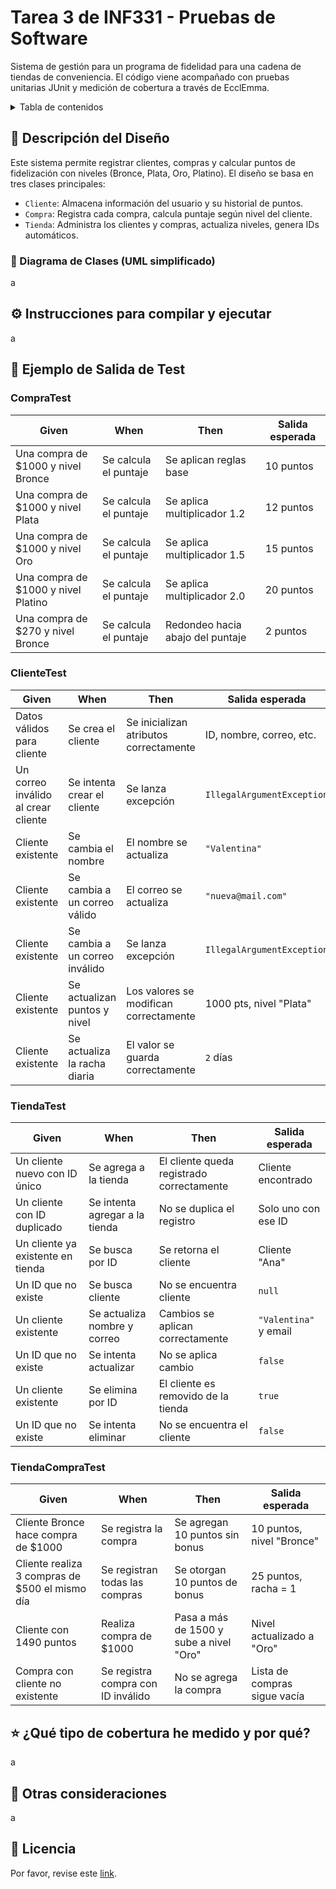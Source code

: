 
# Tarea 3 de INF331 - Pruebas de Software

Sistema de gestión para un programa de fidelidad para una cadena de tiendas de conveniencia. El código viene acompañado con pruebas unitarias JUnit y medición de cobertura a través de EcclEmma.


<details>
<summary>Tabla de contenidos</summary>

- [Tareas de INF331 - Pruebas de Software](#tareas-de-inf331---pruebas-de-software)
- [Descripción del Diseño](#-descripción-del-diseño)
- [Instrucciones-para-compilar-y-ejecutar](#-instrucciones-para-compilar-y-ejecutar)
- [Ejemplo-de-Salida-de-Test](#-ejemplo-de-salida-de-test)
- [¿Qué-tipo-de-cobertura-he-medido-y-por-qué?](#-qué-tipo-de-cobertura-he-medido-y-por-qué)
- [Otras-consideraciones](#-otras-consideraciones)
- [Licencia](#-licencia)

</details>

## 🧩 Descripción del Diseño
Este sistema permite registrar clientes, compras y calcular puntos de fidelización con niveles (Bronce, Plata, Oro, Platino). El diseño se basa en tres clases principales:

- `Cliente`: Almacena información del usuario y su historial de puntos.
- `Compra`: Registra cada compra, calcula puntaje según nivel del cliente.
- `Tienda`: Administra los clientes y compras, actualiza niveles, genera IDs automáticos.

### 📘 Diagrama de Clases (UML simplificado)
a

## ⚙️ Instrucciones para compilar y ejecutar
a

## 💾 Ejemplo de Salida de Test
### CompraTest
| Given                                | When                  | Then                             | Salida esperada |
| ------------------------------------ | --------------------- | -------------------------------- | --------------- |
| Una compra de \$1000 y nivel Bronce  | Se calcula el puntaje | Se aplican reglas base           | 10 puntos       |
| Una compra de \$1000 y nivel Plata   | Se calcula el puntaje | Se aplica multiplicador 1.2      | 12 puntos       |
| Una compra de \$1000 y nivel Oro     | Se calcula el puntaje | Se aplica multiplicador 1.5      | 15 puntos       |
| Una compra de \$1000 y nivel Platino | Se calcula el puntaje | Se aplica multiplicador 2.0      | 20 puntos       |
| Una compra de \$270 y nivel Bronce   | Se calcula el puntaje | Redondeo hacia abajo del puntaje | 2 puntos        |

### ClienteTest
| Given                               | When                           | Then                                   | Salida esperada            |
| ----------------------------------- | ------------------------------ | -------------------------------------- | -------------------------- |
| Datos válidos para cliente          | Se crea el cliente             | Se inicializan atributos correctamente | ID, nombre, correo, etc.   |
| Un correo inválido al crear cliente | Se intenta crear el cliente    | Se lanza excepción                     | `IllegalArgumentException` |
| Cliente existente                   | Se cambia el nombre            | El nombre se actualiza                 | `"Valentina"`              |
| Cliente existente                   | Se cambia a un correo válido   | El correo se actualiza                 | `"nueva@mail.com"`         |
| Cliente existente                   | Se cambia a un correo inválido | Se lanza excepción                     | `IllegalArgumentException` |
| Cliente existente                   | Se actualizan puntos y nivel   | Los valores se modifican correctamente | 1000 pts, nivel "Plata"    |
| Cliente existente                   | Se actualiza la racha diaria   | El valor se guarda correctamente       | `2` días                   |

### TiendaTest
| Given                             | When                           | Then                                      | Salida esperada       |
| --------------------------------- | ------------------------------ | ----------------------------------------- | --------------------- |
| Un cliente nuevo con ID único     | Se agrega a la tienda          | El cliente queda registrado correctamente | Cliente encontrado    |
| Un cliente con ID duplicado       | Se intenta agregar a la tienda | No se duplica el registro                 | Solo uno con ese ID   |
| Un cliente ya existente en tienda | Se busca por ID                | Se retorna el cliente                     | Cliente "Ana"         |
| Un ID que no existe               | Se busca cliente               | No se encuentra cliente                   | `null`                |
| Un cliente existente              | Se actualiza nombre y correo   | Cambios se aplican correctamente          | `"Valentina"` y email |
| Un ID que no existe               | Se intenta actualizar          | No se aplica cambio                       | `false`               |
| Un cliente existente              | Se elimina por ID              | El cliente es removido de la tienda       | `true`                |
| Un ID que no existe               | Se intenta eliminar            | No se encuentra el cliente                | `false`               |

### TiendaCompraTest
| Given                                           | When                               | Then                                    | Salida esperada              |
| ----------------------------------------------- | ---------------------------------- | --------------------------------------- | ---------------------------- |
| Cliente Bronce hace compra de \$1000            | Se registra la compra              | Se agregan 10 puntos sin bonus          | 10 puntos, nivel "Bronce"    |
| Cliente realiza 3 compras de \$500 el mismo día | Se registran todas las compras     | Se otorgan 10 puntos de bonus           | 25 puntos, racha = 1         |
| Cliente con 1490 puntos                         | Realiza compra de \$1000           | Pasa a más de 1500 y sube a nivel "Oro" | Nivel actualizado a "Oro"    |
| Compra con cliente no existente                 | Se registra compra con ID inválido | No se agrega la compra                  | Lista de compras sigue vacía |



## ⭐ ¿Qué tipo de cobertura he medido y por qué?
a

## 🔎 Otras consideraciones
a

## 📖 Licencia
Por favor, revise este [link](https://github.com/valnhe/inf331-tarea3/blob/master/LICENSE.txt).
